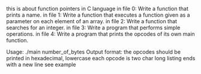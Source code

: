 this is about function pointers in C language
in file 0: Write a function that prints a name.
in file 1: Write a function that executes a function given as a parameter on each element of an array.
in file 2: Write a function that searches for an integer.
in file 3:  Write a program that performs simple operations.
in file 4: Write a program that prints the opcodes of its own main function.

Usage: ./main number_of_bytes
Output format:
the opcodes should be printed in hexadecimal, lowercase
each opcode is two char long
listing ends with a new line
see example
